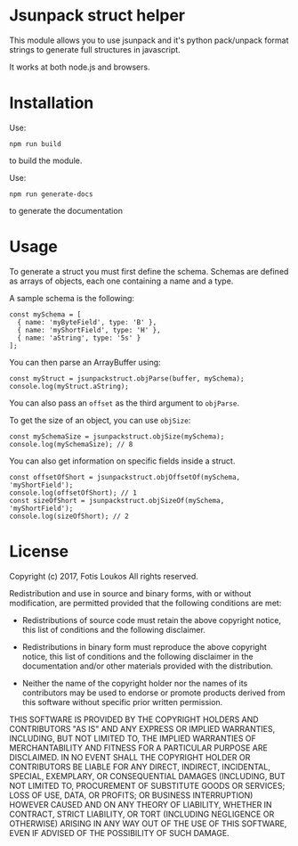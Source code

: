 # Jsunpack struct helper

This module allows you to use jsunpack and it's python pack/unpack format strings to generate full structures in javascript.

It works at both node.js and browsers.

# Installation

Use:

    npm run build

to build the module.

Use:

    npm run generate-docs

to generate the documentation

# Usage

To generate a struct you must first define the schema. Schemas are defined as arrays of objects, each one containing a name and a type.

A sample schema is the following:

	const mySchema = [
	  { name: 'myByteField', type: 'B' },
	  { name: 'myShortField', type: 'H' },
	  { name: 'aString', type: '5s' }
	];

You can then parse an ArrayBuffer using:

	const myStruct = jsunpackstruct.objParse(buffer, mySchema);
	console.log(myStruct.aString);

You can also pass an `offset` as the third argument to `objParse`.

To get the size of an object, you can use `objSize`:

	const mySchemaSize = jsunpackstruct.objSize(mySchema);
	console.log(mySchemaSize); // 8

You can also get information on specific fields inside a struct.

	const offsetOfShort = jsunpackstruct.objOffsetOf(mySchema, 'myShortField');
	console.log(offsetOfShort); // 1
	const sizeOfShort = jsunpackstruct.objSizeOf(mySchema, 'myShortField');
	console.log(sizeOfShort); // 2

# License

Copyright (c) 2017, Fotis Loukos
All rights reserved.

Redistribution and use in source and binary forms, with or without
modification, are permitted provided that the following conditions are met:

* Redistributions of source code must retain the above copyright notice, this
  list of conditions and the following disclaimer.

* Redistributions in binary form must reproduce the above copyright notice,
  this list of conditions and the following disclaimer in the documentation
  and/or other materials provided with the distribution.

* Neither the name of the copyright holder nor the names of its
  contributors may be used to endorse or promote products derived from
  this software without specific prior written permission.

THIS SOFTWARE IS PROVIDED BY THE COPYRIGHT HOLDERS AND CONTRIBUTORS "AS IS"
AND ANY EXPRESS OR IMPLIED WARRANTIES, INCLUDING, BUT NOT LIMITED TO, THE
IMPLIED WARRANTIES OF MERCHANTABILITY AND FITNESS FOR A PARTICULAR PURPOSE ARE
DISCLAIMED. IN NO EVENT SHALL THE COPYRIGHT HOLDER OR CONTRIBUTORS BE LIABLE
FOR ANY DIRECT, INDIRECT, INCIDENTAL, SPECIAL, EXEMPLARY, OR CONSEQUENTIAL
DAMAGES (INCLUDING, BUT NOT LIMITED TO, PROCUREMENT OF SUBSTITUTE GOODS OR
SERVICES; LOSS OF USE, DATA, OR PROFITS; OR BUSINESS INTERRUPTION) HOWEVER
CAUSED AND ON ANY THEORY OF LIABILITY, WHETHER IN CONTRACT, STRICT LIABILITY,
OR TORT (INCLUDING NEGLIGENCE OR OTHERWISE) ARISING IN ANY WAY OUT OF THE USE
OF THIS SOFTWARE, EVEN IF ADVISED OF THE POSSIBILITY OF SUCH DAMAGE.
